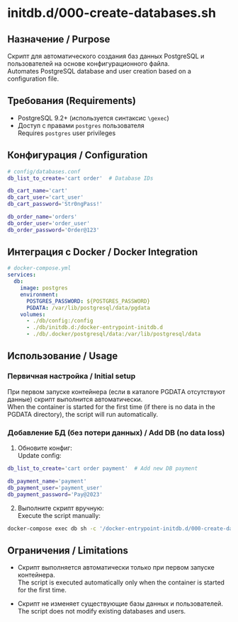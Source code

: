 # initdb.d/000-create-databases.sh

## Назначение / Purpose

Скрипт для автоматического создания баз данных PostgreSQL и пользователей на основе конфигурационного файла.  
Automates PostgreSQL database and user creation based on a configuration file.

## Требования (Requirements)
- PostgreSQL 9.2+ (используется синтаксис `\gexec`)
- Доступ с правами `postgres` пользователя  
  Requires `postgres` user privileges

## Конфигурация / Configuration

```sh
# config/databases.conf
db_list_to_create='cart order'  # Database IDs

db_cart_name='cart'
db_cart_user='cart_user'
db_cart_password='Str0ngPass!'

db_order_name='orders'
db_order_user='order_user'
db_order_password='Order@123'
```

## Интеграция с Docker / Docker Integration

```yaml
# docker-compose.yml
services:
  db:
    image: postgres
    environment:
      POSTGRES_PASSWORD: ${POSTGRES_PASSWORD}
      PGDATA: /var/lib/postgresql/data/pgdata
    volumes:
      - ./db/config:/config
      - ./db/initdb.d:/docker-entrypoint-initdb.d
      - ./db/.docker/postgresql/data:/var/lib/postgresql/data
```

## Использование / Usage

### Первичная настройка / Initial setup

При первом запуске контейнера (если в каталоге PGDATА отсутствуют данные) скрипт выполнится автоматически.  
When the container is started for the first time (if there is no data in the PGDATA directory), the script will run automatically.

### Добавление БД (без потери данных) / Add DB (no data loss)

1. Обновите конфиг:  
Update config:

```sh
db_list_to_create='cart order payment'  # Add new DB payment

db_payment_name='payment'
db_payment_user='payment_user'
db_payment_password='Pay@2023'
```

2. Выполните скрипт вручную:  
Execute the script manually:

```bash
docker-compose exec db sh -c '/docker-entrypoint-initdb.d/000-create-databases.sh'
```

## Ограничения / Limitations

- Скрипт выполняется автоматически только при первом запуске контейнера.  
The script is executed automatically only when the container is started for the first time.

- Скрипт не изменяет существующие базы данных и пользователей.  
The script does not modify existing databases and users.
